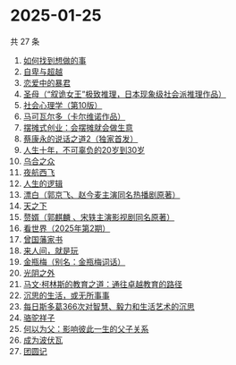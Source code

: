 # 2025-01-25

共 27 条

<!-- BEGIN WEREAD -->
<!-- 最后更新时间 2025-01-25 15:07:03 +0800 -->
1. [如何找到想做的事](https://weread.qq.com/web/bookDetail/71a32fb0813ab8de8g019cc9)
1. [自卑与超越](https://weread.qq.com/web/bookDetail/be932230813ab9941g010d2f)
1. [恋爱中的暴君](https://weread.qq.com/web/bookDetail/30032cf0813ab9974g013680)
1. [圣母（“叙诡女王”极致推理，日本现象级社会派推理作品）](https://weread.qq.com/web/bookDetail/4f7320f0717f541a4f7ae8e)
1. [社会心理学（第10版）](https://weread.qq.com/web/bookDetail/6c9327d0813ab99feg01860a)
1. [马可瓦尔多（卡尔维诺作品）](https://weread.qq.com/web/bookDetail/3c632a40723f428b3c6e85b)
1. [摆摊式创业：会摆摊就会做生意](https://weread.qq.com/web/bookDetail/d1f32840813ab99d2g012788)
1. [蔡康永的说话之道2（独家首发）](https://weread.qq.com/web/bookDetail/73e32e9056615073ed7d3fe)
1. [人生十年，不可辜负的20岁到30岁](https://weread.qq.com/web/bookDetail/23132c00813ab7af8g015e43)
1. [乌合之众](https://weread.qq.com/web/bookDetail/d1732010813ab983cg012120)
1. [夜航西飞](https://weread.qq.com/web/bookDetail/f8d326c071a7542af8dc0e6)
1. [人生的逻辑](https://weread.qq.com/web/bookDetail/3e232ca0813ab99aeg018082)
1. [漂白（郭京飞、赵今麦主演同名热播剧原著）](https://weread.qq.com/web/bookDetail/f0332010813ab7169g0155ca)
1. [天之下](https://weread.qq.com/web/bookDetail/4de326a0721770aa4de95f4)
1. [赘婿（郭麒麟 、宋轶主演影视剧同名原著）](https://weread.qq.com/web/bookDetail/15032af05753441501f9930)
1. [看世界（2025年第2期）](https://weread.qq.com/web/bookDetail/c8932b80813ab9a3bg012628)
1. [曾国藩家书](https://weread.qq.com/web/bookDetail/296325e052cedf2969761f3)
1. [来人间，就是玩](https://weread.qq.com/web/bookDetail/a35324f0813ab9994g0118a1)
1. [金瓶梅（别名：金瓶梅词话）](https://weread.qq.com/web/bookDetail/24532b00813ab97bbg014564)
1. [光阴之外](https://weread.qq.com/web/bookDetail/72e325c0727d77d472e6ff7)
1. [马文·柯林斯的教育之道：通往卓越教育的路径](https://weread.qq.com/web/bookDetail/18c328f071f8f06418c64fc)
1. [沉思的生活，或无所事事](https://weread.qq.com/web/bookDetail/358329b0813ab9991g0163af)
1. [每日斯多葛366次对智慧、毅力和生活艺术的沉思](https://weread.qq.com/web/bookDetail/56d32570813ab71c3g011e0c)
1. [骆驼祥子](https://weread.qq.com/web/bookDetail/fd1328207268785dfd1479d)
1. [何以为父：影响彼此一生的父子关系](https://weread.qq.com/web/bookDetail/b0c32a80813ab881ag0168fe)
1. [成为波伏瓦](https://weread.qq.com/web/bookDetail/db432f6072341663db407bd)
1. [团圆记](https://weread.qq.com/web/bookDetail/b64323c0813ab9595g0181f0)
<!-- END WEREAD -->